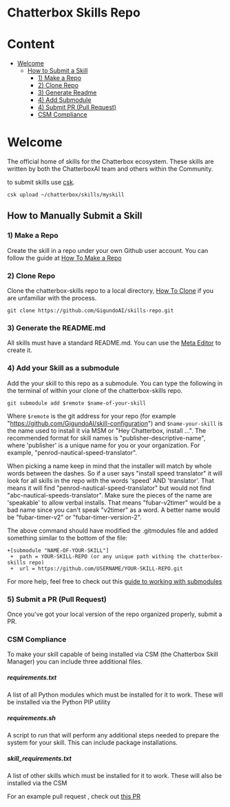 # Chatterbox Skills Repo

# Content
- [Welcome](#welcome)
  - [How to Submit a Skill](#how-to-submit-a-skill)
    - [1) Make a Repo](#1-make-a-repo)
    - [2) Clone Repo](#2-clone-repo)
    - [3) Generate Readme](#3-generate-readme)
    - [4) Add Submodule](#4-add-submodule)
    - [4) Submit PR (Pull Request)](#5-submit-pr-pull-request)
    - [CSM Compliance](#csm-compliance)


# Welcome

The official home of skills for the Chatterbox ecosystem.  These skills are written by both the ChatterboxAI team and others within the Community.

to submit skills use [csk](https://github.com/GigundoAI/Chatterbox-Skills-Kit).

    csk upload ~/chatterbox/skills/myskill

## How to Manually Submit a Skill

### 1) Make a Repo
Create the skill in a repo under your own Github user account.  You can 
follow the guide at [How To Make a Repo](https://help.github.com/articles/create-a-repo/)

### 2) Clone Repo
Clone the chatterbox-skills repo to a local directory, [How To Clone](https://help.github.com/articles/cloning-a-repository) if you are unfamiliar with the process.

```git clone https://github.com/GigundoAI/skills-repo.git```

### 3) Generate the README.md
All skills must have a standard README.md.  You can use the [Meta Editor](http://rawgit.com/GigundoAI/skills-repo/master/meta_editor.html) to create it.

### 4) Add your Skill as a submodule
Add the your skill to this repo as a submodule.  You can type the following in the terminal of within your clone of
the chatterbox-skills repo.
```
git submodule add $remote $name-of-your-skill
```
Where ```$remote``` is the git address for your repo (for example "https://github.com/GigundoAI/skill-configuration") and
```$name-your-skill``` is the name used to install it via MSM or "Hey Chatterbox, install ...".  The recommended format for skill names is "publisher-descriptive-name", where 'publisher' is a unique name for you or your organization.  For example, "penrod-nautical-speed-translator".

When picking a name keep in mind that the installer will match by whole words between the dashes.  So if a user says
"install speed translator" it will look for all skills in the repo with the words 'speed' AND 'translator'.  That
means it will find "penrod-nautical-speed-translator" but would not find "abc-nautical-speeds-translator".  Make
sure the pieces of the name are 'speakable' to allow verbal installs.  That means "fubar-v2timer" would be a bad
name since you can't speak "v2timer" as a word.  A better name would be "fubar-timer-v2" or "fubar-timer-version-2".

The above command should have modified the .gitmodules file and added something similar to the bottom of the file:
```
+[submodule "NAME-OF-YOUR-SKILL"]
 +	path = YOUR-SKILL-REPO (or any unique path withing the chatterbox-skills repo)
 +	url = https://github.com/USERNAME/YOUR-SKILL-REPO.git
```

For more help, feel free to check out this [guide to working with submodules](https://github.com/blog/2104-working-with-submodules)


### 5) Submit a PR (Pull Request)
Once you've got your local version of the repo organized properly, submit a PR.

### CSM Compliance
To make your skill capable of being installed via CSM (the Chatterbox Skill Manager) you can include three additional files.

##### requirements.txt
A list of all Python modules which must be installed for it to work.  These will be installed via the Python PIP utility

##### requirements.sh
A script to run that will perform any additional steps needed to prepare the system for your skill.  This can include package installations.

##### skill_requirements.txt
A list of other skills which must be installed for it to work.  These will also be installed via the CSM


For an example pull request , check out [this PR](https://github.com/GigundoAI/skills-repo/pull/1)
